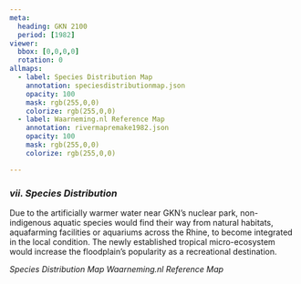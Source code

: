 ```yaml
---
meta:
  heading: GKN 2100
  period: [1982]
viewer:
  bbox: [0,0,0,0]
  rotation: 0
allmaps:
  - label: Species Distribution Map
    annotation: speciesdistributionmap.json
    opacity: 100
    mask: rgb(255,0,0)
    colorize: rgb(255,0,0)
  - label: Waarneming.nl Reference Map
    annotation: rivermapremake1982.json
    opacity: 100
    mask: rgb(255,0,0)
    colorize: rgb(255,0,0)

---
```


### _vii.    Species Distribution_

Due to the artificially warmer water near GKN’s nuclear park, non-indigenous aquatic species would find their way from natural habitats, aquafarming facilities or aquariums across the Rhine, to become integrated in the local condition. The newly established tropical micro-ecosystem would increase the floodplain’s popularity as a recreational destination.


_Species Distribution Map_
_Waarneming.nl Reference Map_
